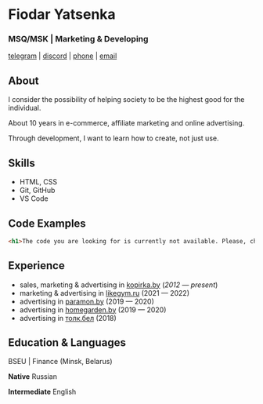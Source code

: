 # Fiodar Yatsenka
### MSQ/MSK | Marketing & Developing
[telegram](t.me/pulyavzubah)  |  [discord](https://discord.com/users/980852726613286953)  |  [phone](tel:+79268334762)  |  [email](mailto:yatsenkof@gmail.com)

## About
I consider the possibility of helping society to be the highest good for the individual.

About 10 years in e-commerce, affiliate marketing and online advertising.

Through development, I want to learn how to create, not just use.

## Skills
* HTML, CSS
* Git, GitHub
* VS Code

## Code Examples

```html
<h1>The code you are looking for is currently not available. Please, check back later</h1>
```
## Experience
* sales, marketing & advertising in [kopirka.by](https://kopirka.by/) (*2012 — present*)
* marketing & advertising in [likegym.ru](https://likegym.ru/) (2021 — 2022)
* advertising in [paramon.by](https://paramon.by/) (2019 — 2020)
* advertising in [homegarden.by](http://homegarden.by/) (2019 — 2020)
* advertising in [толк.бел](https://xn--j1abip.xn--90ais/) (2018)

## Education & Languages
BSEU | Finance (Minsk, Belarus)

**Native** Russian

**Intermediate** English